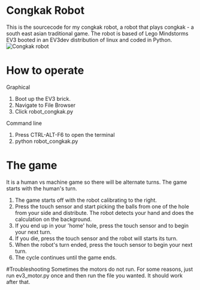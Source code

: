 # Congkak Robot
This is the sourcecode for my congkak robot, a robot that plays congkak - a south east asian traditional game. 
The robot is based of Lego Mindstorms EV3 booted in an EV3dev distribution of linux and coded in Python.
![Congkak robot](https://github.com/jimmyasyraf/congkak-robot/blob/master/CqNqS9HUAAAI-Qq.jpg "Congkak robot")

# How to operate
Graphical
1. Boot up the EV3 brick.
2. Navigate to File Browser
3. Click robot_congkak.py

Command line
1. Press CTRL-ALT-F6 to open the terminal
2. python robot_congkak.py

# The game
It is a human vs machine game so there will be alternate turns. The game starts with the human's turn.
1. The game starts off with the robot calibrating to the right.
2. Press the touch sensor and start picking the balls from one of the hole from your side and distribute. The robot detects your hand and does the calculation on the background.
3. If you end up in your 'home' hole, press the touch sensor and to begin your next turn.
4. If you die, press the touch sensor and the robot will starts its turn.
5. When the robot's turn ended, press the touch sensor to begin your next turn.
6. The cycle continues until the game ends.

#Troubleshooting
Sometimes the motors do not run. For some reasons, just run ev3_motor.py once and then run the file you wanted. It should work after that.

